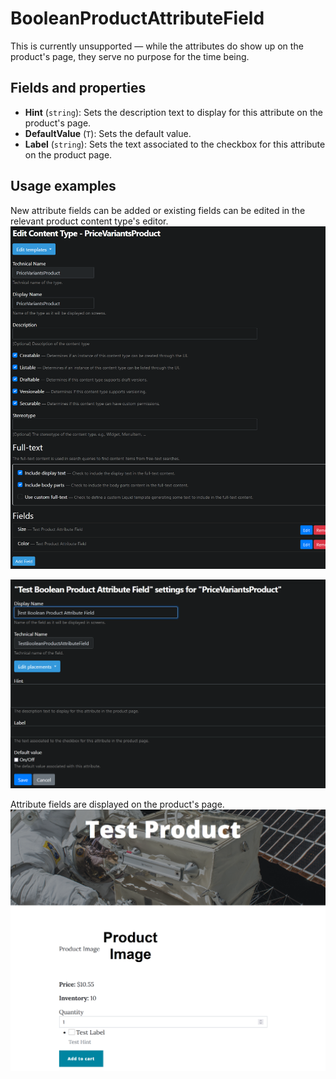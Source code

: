 # BooleanProductAttributeField

This is currently unsupported — while the attributes do show up on the product's page, they serve no purpose for the time being.

## Fields and properties
- **Hint** (`string`): Sets the description text to display for this attribute on the product's page.
- **DefaultValue** (`T`): Sets the default value.
- **Label** (`string`): Sets the text associated to the checkbox for this attribute on the product page.

## Usage examples
New attribute fields can be added or existing fields can be edited in the relevant product content type's editor.
![image](../assets/images/boolean-product-attribute/content-type-editor-example.png)

![image](../assets/images/boolean-product-attribute/attribute-field-editor-example.png)

Attribute fields are displayed on the product's page.
![image](../assets/images/boolean-product-attribute/attribute-field-display-example.png)
